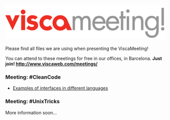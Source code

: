 ![alt text](https://raw.githubusercontent.com/Viscaweb/ViscaMeeting-Examples/master/logo.png "ViscaMeeting")
---

Please find all files we are using when presenting the ViscaMeeting!

You can attend to these meetings for free in our offices, in Barcelona. 
**Just join! http://www.viscaweb.com/meetings/**

### Meeting: #CleanCode
- [Examples of interfaces in different languages](https://github.com/Viscaweb/ViscaMeeting-Examples/tree/master/CleanCode)

### Meeting: #UnixTricks
More information soon...